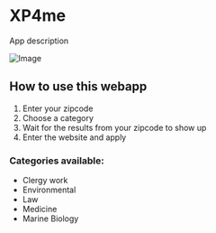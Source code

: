 # XP4me

App description

![Image](src)


## How to use this webapp

1. Enter your zipcode
2. Choose a category
3. Wait for the results from your zipcode to show up 
4. Enter the website and apply 

### Categories available:

- Clergy work
- Environmental
- Law
- Medicine
- Marine Biology